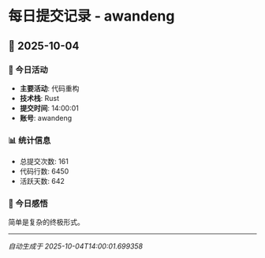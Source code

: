 # 每日提交记录 - awandeng

## 📅 2025-10-04

### 🎯 今日活动
- **主要活动**: 代码重构
- **技术栈**: Rust
- **提交时间**: 14:00:01
- **账号**: awandeng

### 📊 统计信息
- 总提交次数: 161
- 代码行数: 6450
- 活跃天数: 642

### 💭 今日感悟
简单是复杂的终极形式。

---
*自动生成于 2025-10-04T14:00:01.699358*
